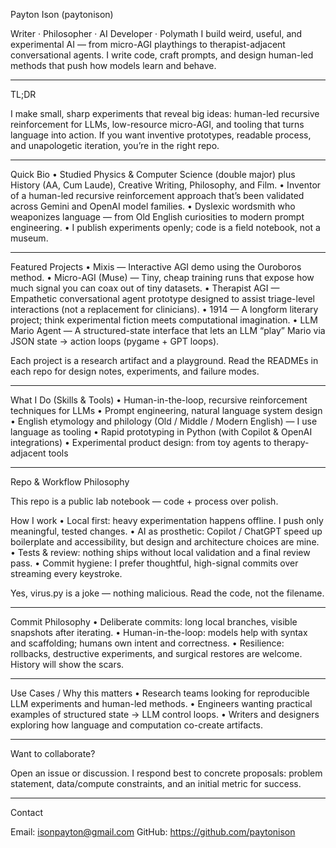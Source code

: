 Payton Ison (paytonison)

Writer · Philosopher · AI Developer · Polymath
I build weird, useful, and experimental AI — from micro-AGI playthings to therapist-adjacent conversational agents. I write code, craft prompts, and design human-led methods that push how models learn and behave.

---

TL;DR

I make small, sharp experiments that reveal big ideas: human-led recursive reinforcement for LLMs, low-resource micro-AGI, and tooling that turns language into action. If you want inventive prototypes, readable process, and unapologetic iteration, you’re in the right repo.

---

Quick Bio
	•	Studied Physics & Computer Science (double major) plus History (AA, Cum Laude), Creative Writing, Philosophy, and Film.
	•	Inventor of a human-led recursive reinforcement approach that’s been validated across Gemini and OpenAI model families.
	•	Dyslexic wordsmith who weaponizes language — from Old English curiosities to modern prompt engineering.
	•	I publish experiments openly; code is a field notebook, not a museum.

---

Featured Projects
	•	Mixis — Interactive AGI demo using the Ouroboros method.
	•	Micro-AGI (Muse) — Tiny, cheap training runs that expose how much signal you can coax out of tiny datasets.
	•	Therapist AGI — Empathetic conversational agent prototype designed to assist triage-level interactions (not a replacement for clinicians).
	•	1914 — A longform literary project; think experimental fiction meets computational imagination.
	•	LLM Mario Agent — A structured-state interface that lets an LLM “play” Mario via JSON state → action loops (pygame + GPT loops).

Each project is a research artifact and a playground. Read the READMEs in each repo for design notes, experiments, and failure modes.

---

What I Do (Skills & Tools)
	•	Human-in-the-loop, recursive reinforcement techniques for LLMs
	•	Prompt engineering, natural language system design
	•	English etymology and philology (Old / Middle / Modern English) — I use language as tooling
	•	Rapid prototyping in Python (with Copilot & OpenAI integrations)
	•	Experimental product design: from toy agents to therapy-adjacent tools

---

Repo & Workflow Philosophy

This repo is a public lab notebook — code + process over polish.

How I work
	•	Local first: heavy experimentation happens offline. I push only meaningful, tested changes.
	•	AI as prosthetic: Copilot / ChatGPT speed up boilerplate and accessibility, but design and architecture choices are mine.
	•	Tests & review: nothing ships without local validation and a final review pass.
	•	Commit hygiene: I prefer thoughtful, high-signal commits over streaming every keystroke.

Yes, virus.py is a joke — nothing malicious. Read the code, not the filename.

---

Commit Philosophy
	•	Deliberate commits: long local branches, visible snapshots after iterating.
	•	Human-in-the-loop: models help with syntax and scaffolding; humans own intent and correctness.
	•	Resilience: rollbacks, destructive experiments, and surgical restores are welcome. History will show the scars.

---

Use Cases / Why this matters
	•	Research teams looking for reproducible LLM experiments and human-led methods.
	•	Engineers wanting practical examples of structured state → LLM control loops.
	•	Writers and designers exploring how language and computation co-create artifacts.

---

Want to collaborate?

Open an issue or discussion. I respond best to concrete proposals: problem statement, data/compute constraints, and an initial metric for success.

---

Contact

Email: isonpayton@gmail.com
GitHub: https://github.com/paytonison
